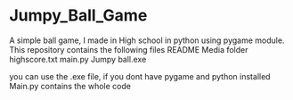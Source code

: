 # Jumpy_Ball_Game
A simple ball game, I made in High school in python using pygame module.
This repository contains the following files
README
Media folder
highscore.txt
main.py
Jumpy ball.exe

you can use the .exe file, if you dont have pygame and python installed
Main.py contains the whole code
